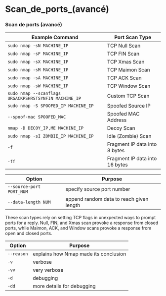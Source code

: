 # Scan\_de\_ports\_(avancé)

### Scan de ports (avancé)

| Example Command                                       | Port Scan Type                 |
| ----------------------------------------------------- | ------------------------------ |
| `sudo nmap -sN MACHINE_IP`                            | TCP Null Scan                  |
| `sudo nmap -sF MACHINE_IP`                            | TCP FIN Scan                   |
| `sudo nmap -sX MACHINE_IP`                            | TCP Xmas Scan                  |
| `sudo nmap -sM MACHINE_IP`                            | TCP Maimon Scan                |
| `sudo nmap -sA MACHINE_IP`                            | TCP ACK Scan                   |
| `sudo nmap -sW MACHINE_IP`                            | TCP Window Scan                |
| `sudo nmap --scanflags URGACKPSHRSTSYNFIN MACHINE_IP` | Custom TCP Scan                |
| `sudo nmap -S SPOOFED_IP MACHINE_IP`                  | Spoofed Source IP              |
| `--spoof-mac SPOOFED_MAC`                             | Spoofed MAC Address            |
| `nmap -D DECOY_IP,ME MACHINE_IP`                      | Decoy Scan                     |
| `sudo nmap -sI ZOMBIE_IP MACHINE_IP`                  | Idle (Zombie) Scan             |
| `-f`                                                  | Fragment IP data into 8 bytes  |
| `-ff`                                                 | Fragment IP data into 16 bytes |

| Option                   | Purpose                                  |
| ------------------------ | ---------------------------------------- |
| `--source-port PORT_NUM` | specify source port number               |
| `--data-length NUM`      | append random data to reach given length |

These scan types rely on setting TCP flags in unexpected ways to prompt ports for a reply. Null, FIN, and Xmas scan provoke a response from closed ports, while Maimon, ACK, and Window scans provoke a response from open and closed ports.

| Option     | Purpose                               |
| ---------- | ------------------------------------- |
| `--reason` | explains how Nmap made its conclusion |
| `-v`       | verbose                               |
| `-vv`      | very verbose                          |
| `-d`       | debugging                             |
| `-dd`      | more details for debugging            |
